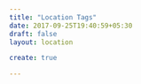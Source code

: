 ```yaml
---
title: "Location Tags"
date: 2017-09-25T19:40:59+05:30
draft: false
layout: location

create: true

---
```


